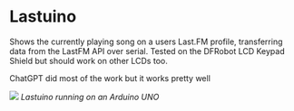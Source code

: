 # Lastuino
Shows the currently playing song on a users Last.FM profile, transferring data from the LastFM API over serial.
Tested on the DFRobot LCD Keypad Shield but should work on other LCDs too.

ChatGPT did most of the work but it works pretty well

![](https://i.imgur.com/idseqF2.jpeg)
*Lastuino running on an Arduino UNO*
